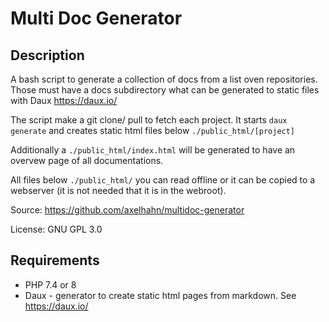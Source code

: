 # Multi Doc Generator #

## Description ##

A bash script to generate a collection of docs
from a list oven repositories. Those must have a docs
subdirectory what can be generated to static files
with Daux <https://daux.io/>

The script make a git clone/ pull to fetch each project.
It starts `daux generate` and creates static html files
below `./public_html/[project]` 

Additionally a `./public_html/index.html` will be generated to have an overvew page of all documentations.

All files below `./public_html/` you can read offline or it can be copied to a webserver (it is not needed that it is in the webroot).

Source: https://github.com/axelhahn/multidoc-generator

License: GNU GPL 3.0

## Requirements ##

* PHP 7.4 or 8
* Daux - generator to create static html pages from markdown. See <https://daux.io/>

